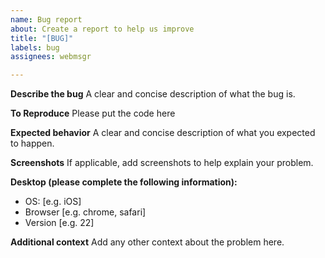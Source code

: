 ```yaml
---
name: Bug report
about: Create a report to help us improve
title: "[BUG]"
labels: bug
assignees: webmsgr

---
```


**Describe the bug**
A clear and concise description of what the bug is.

**To Reproduce**
Please put the code here

**Expected behavior**
A clear and concise description of what you expected to happen.

**Screenshots**
If applicable, add screenshots to help explain your problem.

**Desktop (please complete the following information):**
 - OS: [e.g. iOS]
 - Browser [e.g. chrome, safari]
 - Version [e.g. 22]

**Additional context**
Add any other context about the problem here.
